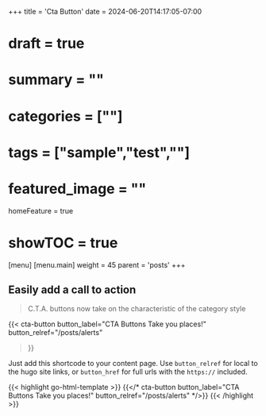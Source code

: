 +++
title = 'Cta Button'
date = 2024-06-20T14:17:05-07:00
# draft = true
# summary = ""
# categories = [""]
# tags = ["sample","test",""]
# featured_image = ""
homeFeature = true
# showTOC = true
[menu]
 [menu.main]
  weight = 45
  parent = 'posts'
+++

## Easily add a call to action

> C.T.A. buttons now take on the characteristic of the category style

{{< cta-button 
  button_label="CTA Buttons Take you places!"
  button_relref="/posts/alerts"
>}}

<!--more-->

Just add this shortcode to your content page. Use `button_relref` for local to the hugo site links, or `button_href` for full urls with the `https://` included.

{{< highlight go-html-template >}}
{{</* cta-button 
  button_label="CTA Buttons Take you places!"
  button_relref="/posts/alerts"
*/>}}
{{< /highlight >}}
